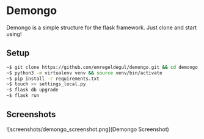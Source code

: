 # Demongo
Demongo is a simple structure for the flask framework. Just clone and start using!

## Setup
```bash
~$ git clone https://github.com/emregeldegul/demongo.git && cd demongo
~$ python3 -m virtualenv venv && source venv/bin/activate
~$ pip install -r requirements.txt
~$ touch >> settings_local.py
~$ flask db upgrade
~$ flask run
```

## Screenshots
![screenshots/demongo_screenshot.png](Demongo Screenshot)